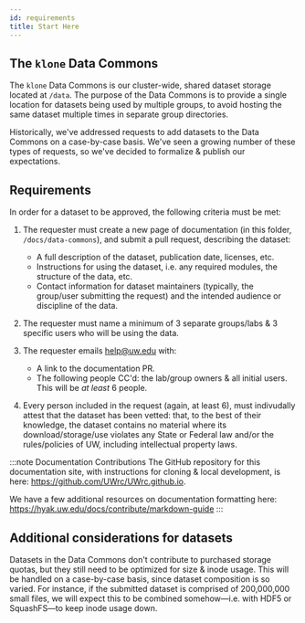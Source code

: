 ```yaml
---
id: requirements
title: Start Here
---
```


## The `klone` Data Commons

The `klone` Data Commons is our cluster-wide, shared dataset storage located at `/data`. The purpose of the Data Commons is to provide a single location for datasets being used by multiple groups, to avoid hosting the same dataset multiple times in separate group directories.

Historically, we've addressed requests to add datasets to the Data Commons on a case-by-case basis. We've seen a growing number of these types of requests, so we've decided to formalize & publish our expectations.

## Requirements

In order for a dataset to be approved, the following criteria must be met:

1. The requester must create a new page of documentation (in this folder, `/docs/data-commons`), and submit a pull request, describing the dataset:
    - A full description of the dataset, publication date, licenses, etc.
    - Instructions for using the dataset, i.e. any required modules, the structure of the data, etc.
    - Contact information for dataset maintainers (typically, the group/user submitting the request) and the intended audience or discipline of the data.

2. The requester must name a minimum of 3 separate groups/labs & 3 specific users who will be using the data.

3. The requester emails help@uw.edu with:
    - A link to the documentation PR.
    - The following people CC'd: the lab/group owners & all initial users. This will be *at least* 6 people.

4. Every person included in the request (again, at least 6), must indivudally attest that the dataset has been vetted: that, to the best of their knowledge, the dataset contains no material where its download/storage/use violates any State or Federal law and/or the rules/policies of UW, including intellectual property laws.

:::note Documentation Contributions
The GitHub repository for this documentation site, with instructions for cloning & local development, is here: https://github.com/UWrc/UWrc.github.io.

We have a few additional resources on documentation formatting here: https://hyak.uw.edu/docs/contribute/markdown-guide
:::

## Additional considerations for datasets

Datasets in the Data Commons don't contribute to purchased storage quotas, but they still need to be optimized for size & inode usage. This will be handled on a case-by-case basis, since dataset composition is so varied. For instance, if the submitted dataset is comprised of 200,000,000 small files, we will expect this to be combined somehow—i.e. with HDF5 or SquashFS—to keep inode usage down.
